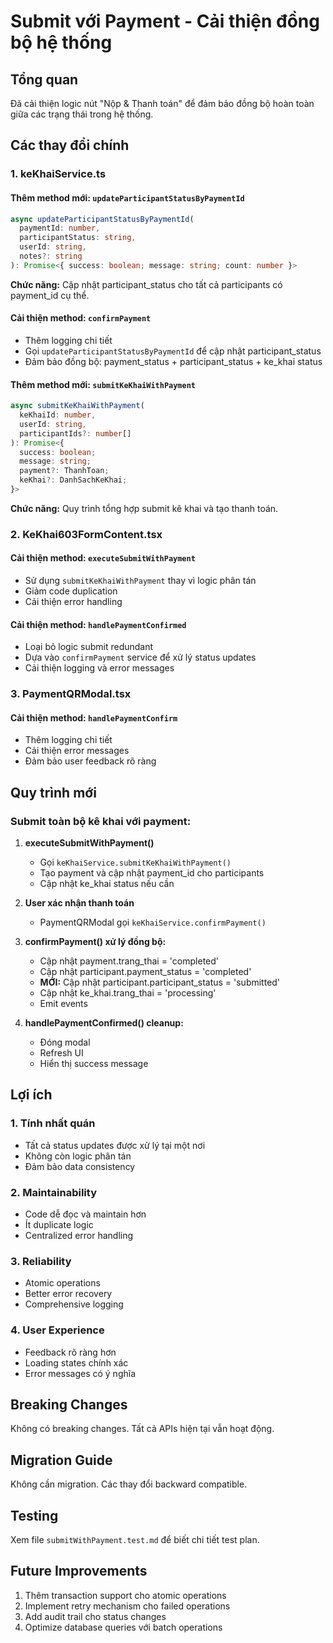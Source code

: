 # Submit với Payment - Cải thiện đồng bộ hệ thống

## Tổng quan
Đã cải thiện logic nút "Nộp & Thanh toán" để đảm bảo đồng bộ hoàn toàn giữa các trạng thái trong hệ thống.

## Các thay đổi chính

### 1. keKhaiService.ts

#### Thêm method mới: `updateParticipantStatusByPaymentId`
```typescript
async updateParticipantStatusByPaymentId(
  paymentId: number,
  participantStatus: string,
  userId: string,
  notes?: string
): Promise<{ success: boolean; message: string; count: number }>
```

**Chức năng:** Cập nhật participant_status cho tất cả participants có payment_id cụ thể.

#### Cải thiện method: `confirmPayment`
- Thêm logging chi tiết
- Gọi `updateParticipantStatusByPaymentId` để cập nhật participant_status
- Đảm bảo đồng bộ: payment_status + participant_status + ke_khai status

#### Thêm method mới: `submitKeKhaiWithPayment`
```typescript
async submitKeKhaiWithPayment(
  keKhaiId: number,
  userId: string,
  participantIds?: number[]
): Promise<{
  success: boolean;
  message: string;
  payment?: ThanhToan;
  keKhai?: DanhSachKeKhai;
}>
```

**Chức năng:** Quy trình tổng hợp submit kê khai và tạo thanh toán.

### 2. KeKhai603FormContent.tsx

#### Cải thiện method: `executeSubmitWithPayment`
- Sử dụng `submitKeKhaiWithPayment` thay vì logic phân tán
- Giảm code duplication
- Cải thiện error handling

#### Cải thiện method: `handlePaymentConfirmed`
- Loại bỏ logic submit redundant
- Dựa vào `confirmPayment` service để xử lý status updates
- Cải thiện logging và error messages

### 3. PaymentQRModal.tsx

#### Cải thiện method: `handlePaymentConfirm`
- Thêm logging chi tiết
- Cải thiện error messages
- Đảm bảo user feedback rõ ràng

## Quy trình mới

### Submit toàn bộ kê khai với payment:

1. **executeSubmitWithPayment()** 
   - Gọi `keKhaiService.submitKeKhaiWithPayment()`
   - Tạo payment và cập nhật payment_id cho participants
   - Cập nhật ke_khai status nếu cần

2. **User xác nhận thanh toán**
   - PaymentQRModal gọi `keKhaiService.confirmPayment()`

3. **confirmPayment() xử lý đồng bộ:**
   - Cập nhật payment.trang_thai = 'completed'
   - Cập nhật participant.payment_status = 'completed'
   - **MỚI:** Cập nhật participant.participant_status = 'submitted'
   - Cập nhật ke_khai.trang_thai = 'processing'
   - Emit events

4. **handlePaymentConfirmed() cleanup:**
   - Đóng modal
   - Refresh UI
   - Hiển thị success message

## Lợi ích

### 1. Tính nhất quán
- Tất cả status updates được xử lý tại một nơi
- Không còn logic phân tán
- Đảm bảo data consistency

### 2. Maintainability
- Code dễ đọc và maintain hơn
- Ít duplicate logic
- Centralized error handling

### 3. Reliability
- Atomic operations
- Better error recovery
- Comprehensive logging

### 4. User Experience
- Feedback rõ ràng hơn
- Loading states chính xác
- Error messages có ý nghĩa

## Breaking Changes
Không có breaking changes. Tất cả APIs hiện tại vẫn hoạt động.

## Migration Guide
Không cần migration. Các thay đổi backward compatible.

## Testing
Xem file `submitWithPayment.test.md` để biết chi tiết test plan.

## Future Improvements
1. Thêm transaction support cho atomic operations
2. Implement retry mechanism cho failed operations
3. Add audit trail cho status changes
4. Optimize database queries với batch operations
